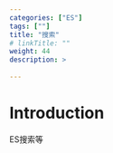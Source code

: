 ```yaml
---
categories: ["ES"] 
tags: [""] 
title: "搜索"
# linkTitle: ""
weight: 44
description: >
  
---
```


# Introduction
ES搜索等
